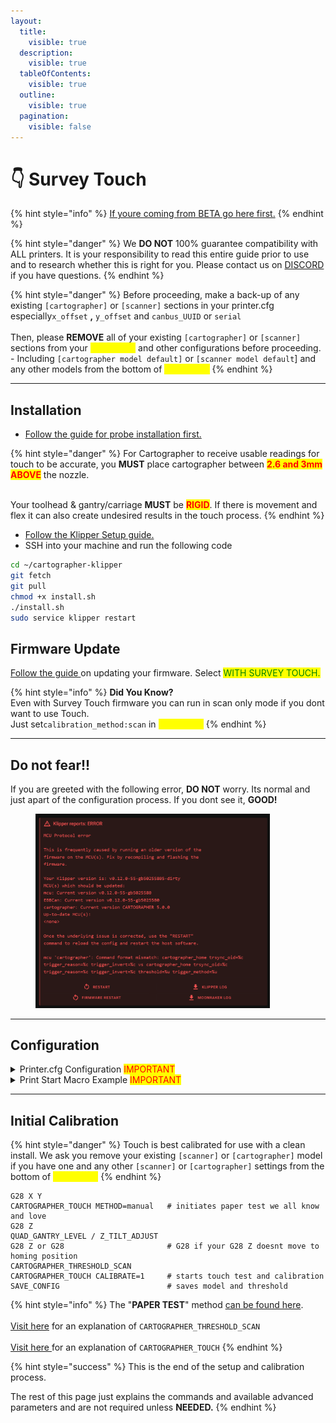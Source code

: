 ```yaml
---
layout:
  title:
    visible: true
  description:
    visible: true
  tableOfContents:
    visible: true
  outline:
    visible: true
  pagination:
    visible: false
---
```


# 👇 Survey Touch

{% hint style="info" %}
[If youre coming from BETA go here first.](survey-faq.md#i-was-in-the-beta-how-do-i-switch-back-to-regular-to-continue-using-touch)
{% endhint %}

{% hint style="danger" %}
We **DO NOT** 100% guarantee compatibility with ALL printers. It is your responsibility to read this entire guide prior to use and to research whether this is right for you. Please contact us on [DISCORD ](https://discord.gg/yzazQMEGS2)if you have questions.
{% endhint %}

{% hint style="danger" %}
Before proceeding, make a back-up of any existing `[cartographer]` or `[scanner]` sections in your printer.cfg especially`x_offset` **,** `y_offset` and `canbus_UUID` or `serial`\
\
Then, please **REMOVE** all of your existing `[cartographer]` or `[scanner]` sections from your <mark style="color:yellow;">**printer.cfg**</mark> and other configurations before proceeding.\
\- Including `[cartographer model default]` or `[scanner model default`] and any other models from the bottom of <mark style="color:yellow;">**printer.cfg**</mark>
{% endhint %}

***

## Installation

* [Follow the guide for probe installation first.](../installation-and-setup/probe-installation/)

{% hint style="danger" %}
For Cartographer to receive usable readings for touch to be accurate, you **MUST** place cartographer between <mark style="color:red;">**2.6 and 3mm ABOVE**</mark> the nozzle.

\
Your toolhead & gantry/carriage **MUST** be <mark style="color:red;">**RIGID**</mark>. If there is movement and flex it can also create undesired results in the touch process.
{% endhint %}

* [Follow the Klipper Setup guide.](../installation-and-setup/klipper-setup.md)
* SSH into your machine and run the following code

```bash
cd ~/cartographer-klipper
git fetch
git pull
chmod +x install.sh
./install.sh
sudo service klipper restart
```

## Firmware Update

[Follow the guide ](../firmware/firmware-updating/)on updating your firmware. Select <mark style="color:green;">WITH SURVEY TOUCH.</mark>

{% hint style="info" %}
**Did You Know?**\
Even with Survey Touch firmware you can run in scan only mode if you dont want to use Touch.\
Just set`calibration_method:scan` in <mark style="color:yellow;">**printer.cfg**</mark>
{% endhint %}

***

## Do not fear!!

If you are greeted with the following error, **DO NOT** worry. Its normal and just apart of the configuration process. If you dont see it, **GOOD!**

<figure><img src="../../.gitbook/assets/image (2).png" alt="" width="375"><figcaption></figcaption></figure>

***

## Configuration

<details>

<summary>Printer.cfg Configuration <mark style="color:red;">IMPORTANT</mark></summary>

Before proceeding, make a back-up of any existing `[cartographer]` or `[scanner]` sections in your <mark style="color:yellow;">**printer.cfg**</mark> like `x_offset` **,** `y_offset` and `canbus_UUID` or `serial`\
\
Then, please **REMOVE** all of your existing `[cartographer]`  or `[scanner]` sections from your <mark style="color:yellow;">**printer.cfg**</mark> and other configurations before proceeding.\
\
These are <mark style="color:red;">REQUIREMENTS</mark>. Including the `zero_reference_position` in your `[bed_mesh]` section.&#x20;

```yaml
[scanner]
canbus_uuid: 0ca8d67388c2            #adjust to suit your scanner 
x_offset: 0                          #adjust for your offset
y_offset: 15                         #adjust for your offset
calibration_method: touch 
sensor: cartographer
sensor_alt: carto

[bed_mesh]
zero_reference_position: 125, 125    # set this to themiddle of your bed

[adxl345]
cs_pin: scanner:PA3
spi_bus: spi1
```

</details>

<details>

<summary>Print Start Macro Example <mark style="color:red;">IMPORTANT</mark></summary>

Adding the `CARTOGRAPHER_TOUCH` command to your print start macro ensures that the printer performs a precise touch probe <mark style="color:red;">**AFTER**</mark> executing the `BED_MESH_CALIBRATE` command. `CARTOGRAPHER_TOUCH` should also be performed with a nozzle <mark style="color:red;">no hotter than 150c</mark>. With this in mind, the command will fail if the nozzle is beyond this temperature. It **CAN** be performed cold. Please make allowances for this in your print start. This sequence helps to achieve an accurate bed leveling by accounting for any variations or offsets after the mesh calibration.

```gcode
PLEASE DONT USE THIS - IT IS AN EXAMPLE ONLY
[gcode_macro PRINT_START_EXAMPLE]
gcode:
    G28                               ; Home all axes
    M140 S{BED_TEMP}                  ; Set bed temperature
    M109 S150                         ; Wait for extuder to reach 150°C (intermediate step)
    M190 S{BED_TEMP}                  ; Set final bed temperature
    G28 Z                             ; Home Z axis again to account for thermal expansion
    M112 #Remove this line            ; Its your own fault if you dont..
    QUAD_GANTRY_LEVEL / Z_TILT_ADJUST ; Perform quad gantry leveling or Z tilt adjustmen
    G28 Z                             ; Home Z axis again to account for thermal expansion
    BED_MESH_CALIBRATE                ; Calibrate the bed mesh
    CARTOGRAPHER_TOUCH                ; Perform touch probe
    M109 S{EXTRUDER_TEMP}             ; Wait for extruder to reach target temperature

PLEASE DONT USE THIS - IT IS AN EXAMPLE ONLY
```



</details>

***

## Initial Calibration

{% hint style="danger" %}
Touch is best calibrated for use with a clean install. We ask you remove your existing `[scanner]` or `[cartographer]` model if you have one and any other `[scanner]` or `[cartographer]` settings from the bottom of <mark style="color:yellow;">**printer.cfg**</mark>
{% endhint %}

```gcode
G28 X Y
CARTOGRAPHER_TOUCH METHOD=manual   # initiates paper test we all know and love
G28 Z
QUAD_GANTRY_LEVEL / Z_TILT_ADJUST
G28 Z or G28                       # G28 if your G28 Z doesnt move to homing position
CARTOGRAPHER_THRESHOLD_SCAN 
CARTOGRAPHER_TOUCH CALIBRATE=1     # starts touch test and calibration 
SAVE_CONFIG                        # saves model and threshold
```

{% hint style="info" %}
The "**PAPER TEST**" method [can be found here](https://www.klipper3d.org/Bed\_Level.html#the-paper-test). \
\
[Visit here](settings-and-commands.md#cartographer\_threshold\_scan) for an explanation of `CARTOGRAPHER_THRESHOLD_SCAN`\
\
[Visit here](./#cartographer\_touch)[ ](settings-and-commands.md#cartographer\_touch)for an explanation of `CARTOGRAPHER_TOUCH`
{% endhint %}

{% hint style="success" %}
This is the end of the setup and calibration process.&#x20;

The rest of this page just explains the commands and available advanced parameters and are not required unless **NEEDED.**&#x20;
{% endhint %}
